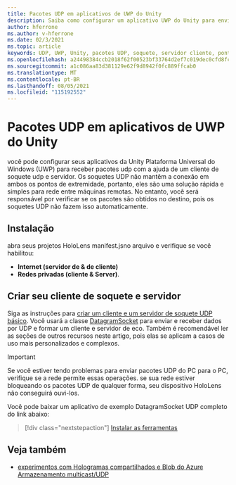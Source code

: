 ```yaml
---
title: Pacotes UDP em aplicativos de UWP do Unity
description: Saiba como configurar um aplicativo UWP do Unity para enviar e receber pacotes UDP em uma rede segura.
author: hferrone
ms.author: v-hferrone
ms.date: 02/3/2021
ms.topic: article
keywords: UDP, UWP, Unity, pacotes UDP, soquete, servidor cliente, ponto de extremidade, rede, máquina remota, datagramsocket, exemplo, .net
ms.openlocfilehash: a24498384ccb2018f62f00523bf33764d2ef7c019dec0cfd8fc70d86b55a81bb
ms.sourcegitcommit: a1c086aa83d381129e62f9d8942f0fc889ffcab0
ms.translationtype: MT
ms.contentlocale: pt-BR
ms.lasthandoff: 08/05/2021
ms.locfileid: "115192552"
---
```

# <a name="udp-packets-in-unity-uwp-apps"></a>Pacotes UDP em aplicativos de UWP do Unity

você pode configurar seus aplicativos da Unity Plataforma Universal do Windows (UWP) para receber pacotes udp com a ajuda de um cliente de soquete udp e servidor. Os soquetes UDP não mantêm a conexão em ambos os pontos de extremidade, portanto, eles são uma solução rápida e simples para rede entre máquinas remotas. No entanto, você será responsável por verificar se os pacotes são obtidos no destino, pois os soquetes UDP não fazem isso automaticamente.

## <a name="setup"></a>Instalação

abra seus projetos HoloLens manifest.jsno arquivo e verifique se você habilitou:
* **Internet (servidor de & de cliente)** 
* **Redes privadas (cliente & Server)**.

## <a name="build-your-socket-client-and-server"></a>Criar seu cliente de soquete e servidor 

Siga as instruções para [criar um cliente e um servidor de soquete UDP básico](/windows/uwp/networking/sockets#build-a-basic-udp-socket-client-and-server). Você usará a classe [DatagramSocket](/uwp/api/Windows.Networking.Sockets.DatagramSocket) para enviar e receber dados por UDP e formar um cliente e servidor de eco. Também é recomendável ler as seções de outros recursos neste artigo, pois elas se aplicam a casos de uso mais personalizados e complexos. 

> [!IMPORTANT]
> Se você estiver tendo problemas para enviar pacotes UDP do PC para o PC, verifique se a rede permite essas operações. se sua rede estiver bloqueando os pacotes UDP de qualquer forma, seu dispositivo HoloLens não conseguirá ouvi-los.

Você pode baixar um aplicativo de exemplo DatagramSocket UDP completo do link abaixo:

> [!div class="nextstepaction"]
> [Instalar as ferramentas](/samples/microsoft/windows-universal-samples/datagramsocket/)

## <a name="see-also"></a>Veja também 
* [experimentos com Hologramas compartilhados e Blob do Azure Armazenamento multicast/UDP](https://mtaulty.com/2017/12/29/experiments-with-shared-holograms-and-azure-blob-storage-udp-multicasting-part-1/)